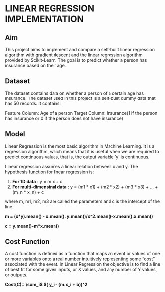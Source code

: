 # LINEAR REGRESSION IMPLEMENTATION

## Aim
This project aims to implement and compare a self-built linear regression algorithm with gradient descent and the linear regression algorithm provided by Scikit-Learn. The goal is to predict whether a person has insurance based on their age.

## Dataset
The dataset contains data on whether a person of a certain age has insurance. The dataset used in this project is a self-built dummy data that has 50 records. It contains:

Feature Column: Age of a person
Target Column: Insurance(1 if the person has insurance or 0 if the person does not have insurance)

## Model
Linear Regression is the most basic algorithm in Machine Learning. It is a regression algorithm, which means that it is useful when we are required to predict continuous values, that is, the output variable ‘y’ is continuous.

Linear regression assumes a linear relation between x and y. The hypothesis function for linear regression is:

1. **For 1D data** : y = m.x + c
2. **For multi-dimensinal data** : y = (m1 * x1) + (m2 * x2) + (m3 * x3) + … + (m_n * x_n) + c

where m, m1, m2, m3 are called the parameters and c is the intercept of the line.

**m = (x*y).mean() - x.mean(). y.mean()/x^2.mean()-x.mean().x.mean()**

**c = y.mean()-m*x.mean()**

## Cost Function

A cost function is defined as a function that maps an event or values of one or more variables onto a real number intuitively representing some “cost” associated with the event. In Linear Regression the objective is to find a line of best fit for some given inputs, or X values, and any number of Y values, or outputs.

**Cost(C)= \sum_i$ $( y_i - (m.x_i + b))^2**
